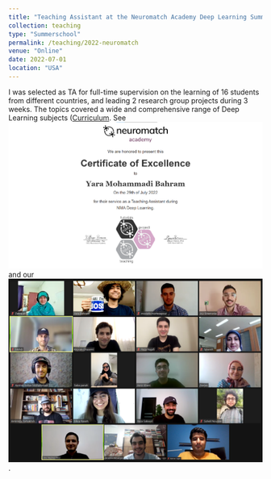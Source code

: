 ```yaml
---
title: "Teaching Assistant at the Neuromatch Academy Deep Learning Summerschool"
collection: teaching
type: "Summerschool"
permalink: /teaching/2022-neuromatch
venue: "Online"
date: 2022-07-01
location: "USA"
---
```


I was selected as TA for full-time supervision on the learning of 16 students from
different countries, and leading 2 research group projects during 3 weeks. The topics covered a wide and comprehensive range of Deep Learning subjects ([Curriculum](https://deeplearning.neuromatch.io/tutorials/intro.html). See ![My Certification](../files/neuromatch.png) and our ![Group Photo](../files/ceplinai.png).
